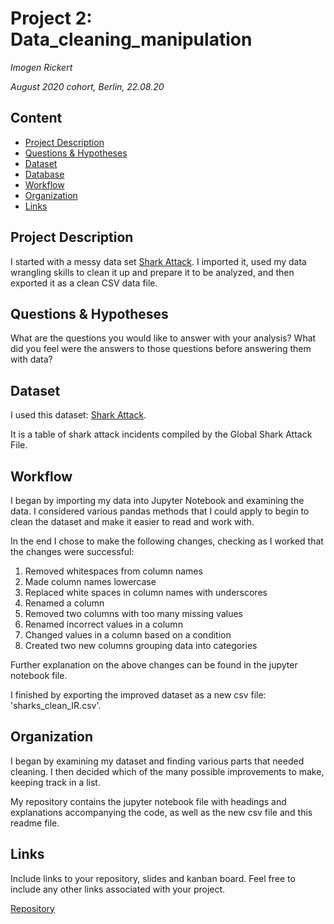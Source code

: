 # Project 2: Data_cleaning_manipulation

*Imogen Rickert*

*August 2020 cohort, Berlin, 22.08.20*

## Content
- [Project Description](#project-description)
- [Questions & Hypotheses](#questions-hypotheses)
- [Dataset](#dataset)
- [Database](#database)
- [Workflow](#workflow)
- [Organization](#organization)
- [Links](#links)

## Project Description

I started with a messy data set [Shark Attack](https://www.kaggle.com/teajay/global-shark-attacks/version/1). I imported it, used my data wrangling skills to clean it up and prepare it to be analyzed, and then exported it as a clean CSV data file.


## Questions & Hypotheses
What are the questions you would like to answer with your analysis? What did you feel were the answers to those questions before answering them with data?

## Dataset

I used this dataset: [Shark Attack](https://www.kaggle.com/teajay/global-shark-attacks/version/1).

It is a table of shark attack incidents compiled by the Global Shark Attack File. 


## Workflow

I began by importing my data into Jupyter Notebook and examining the data. I considered various pandas methods that I could apply to begin to clean the dataset and make it easier to read and work with. 

In the end I chose to make the following changes, checking as I worked that the changes were successful:

1. Removed whitespaces from column names
2. Made column names lowercase
3. Replaced white spaces in column names with underscores
4. Renamed a column
5. Removed two columns with too many missing values
6. Renamed incorrect values in a column
7. Changed values in a column based on a condition
8. Created two new columns grouping data into categories

Further explanation on the above changes can be found in the jupyter notebook file.

I finished by exporting the improved dataset as a new csv file: 'sharks_clean_IR.csv'.


## Organization

I began by examining my dataset and finding various parts that needed cleaning. I then decided which of the many possible improvements to make, keeping track in a list. 

My repository contains the jupyter notebook file with headings and explanations accompanying the code, as well as the new csv file and this readme file. 


## Links
Include links to your repository, slides and kanban board. Feel free to include any other links associated with your project.

[Repository](https://github.com/)  





